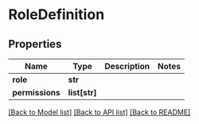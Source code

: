 # RoleDefinition

## Properties
Name | Type | Description | Notes
------------ | ------------- | ------------- | -------------
**role** | **str** |  | 
**permissions** | **list[str]** |  | 

[[Back to Model list]](../README.md#documentation-for-models) [[Back to API list]](../README.md#documentation-for-api-endpoints) [[Back to README]](../README.md)

